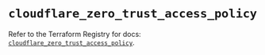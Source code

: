 # `cloudflare_zero_trust_access_policy`

Refer to the Terraform Registry for docs: [`cloudflare_zero_trust_access_policy`](https://registry.terraform.io/providers/cloudflare/cloudflare/5.4.0/docs/resources/zero_trust_access_policy).
